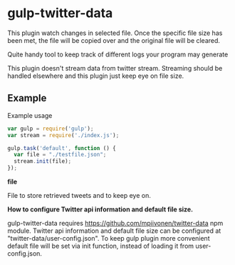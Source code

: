 gulp-twitter-data
=================

This plugin watch changes in selected file.
Once the specific file size has been met, the file
will be copied over and the original file will be cleared.

Quite handy tool to keep track of different logs your program may generate

This plugin doesn't stream data from twitter stream. Streaming should be handled
elsewhere and this plugin just keep eye on file size.

Example
-------
Example usage
```javascript
var gulp = require('gulp');
var stream = require('./index.js');

gulp.task('default', function () {
  var file = "./testfile.json";
  stream.init(file);
});
```
**file**

File to store retrieved tweets and to keep eye on.

**How to configure Twitter api information and default file size.**

gulp-twitter-data requires https://github.com/mpiivonen/twitter-data npm module.
Twitter api information and default file size can be configured at "twitter-data/user-config.json".
To keep gulp plugin more convenient default file will be set via init function, instead of loading it from user-config.json.
